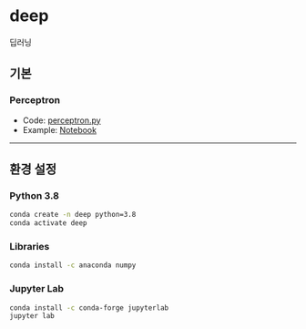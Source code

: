 # deep

딥러닝

## 기본

### Perceptron

- Code: [perceptron.py](perceptron/perceptron.py)
- Example: [Notebook](perceptron/example.ipynb)

---

## 환경 설정

### Python 3.8

```bash
conda create -n deep python=3.8
conda activate deep
```

### Libraries

```bash
conda install -c anaconda numpy
```

### Jupyter Lab

```bash
conda install -c conda-forge jupyterlab
jupyter lab
```